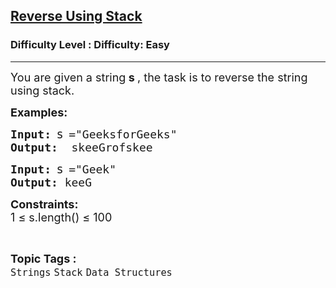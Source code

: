 <h2><a href="https://www.geeksforgeeks.org/problems/reverse-a-string-using-stack/1?page=1&category=Strings&difficulty=Basic,Easy&status=unsolved&sortBy=submissions">Reverse Using Stack</a></h2><h3>Difficulty Level : Difficulty: Easy</h3><hr><div class="problems_problem_content__Xm_eO"><p><span style="font-size: 18px;">You are given a string<strong> s </strong>, the task is to reverse the string using stack.</span></p>
<p><span style="font-size: 18px;"><strong>Examples:</strong></span></p>
<pre><span style="font-size: 18px;"><strong>Input:</strong></span> <span style="font-size: 14pt;">s</span> <span style="font-size: 18px;">="GeeksforGeeks"</span>
<span style="font-size: 18px;"><strong>Output:</strong></span><span style="font-size: 18px;">&nbsp; skeeGrofskee<br></span></pre>
<pre><span style="font-size: 18px;"><strong>Input:</strong></span> <span style="font-size: 14pt;">s</span> <span style="font-size: 18px;">="Geek"</span>
<span style="font-size: 18px;"><strong>Output:</strong></span><span style="font-size: 18px;"> keeG</span></pre>
<p><span style="font-size: 18px;"><strong>Constraints:</strong></span><br><span style="font-size: 18px;">1 ≤ s.length() ≤ 100</span></p></div><br><p><span style=font-size:18px><strong>Topic Tags : </strong><br><code>Strings</code>&nbsp;<code>Stack</code>&nbsp;<code>Data Structures</code>&nbsp;